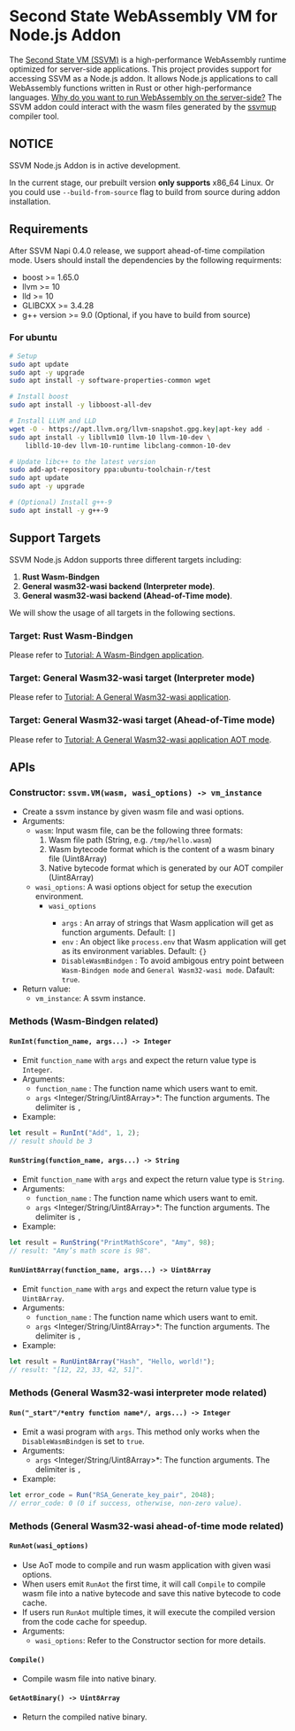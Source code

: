 # Second State WebAssembly VM for Node.js Addon

The [Second State VM (SSVM)](https://github.com/second-state/ssvm) is a high-performance WebAssembly runtime optimized for server-side applications. This project provides support for accessing SSVM as a Node.js addon. It allows Node.js applications to call WebAssembly functions written in Rust or other high-performance languages. [Why do you want to run WebAssembly on the server-side?](https://cloud.secondstate.io/server-side-webassembly/why) The SSVM addon could interact with the wasm files generated by the [ssvmup](https://github.com/second-state/ssvmup) compiler tool.

## NOTICE

SSVM Node.js Addon is in active development.

In the current stage, our prebuilt version **only supports** x86\_64 Linux.
Or you could use `--build-from-source` flag to build from source during addon installation.

## Requirements

After SSVM Napi 0.4.0 release, we support ahead-of-time compilation mode.
Users should install the dependencies by the following requirments:

* boost >= 1.65.0
* llvm >= 10
* lld >= 10
* GLIBCXX >= 3.4.28
* g++ version >= 9.0 (Optional, if you have to build from source)

### For ubuntu

```bash
# Setup
sudo apt update
sudo apt -y upgrade
sudo apt install -y software-properties-common wget

# Install boost
sudo apt install -y libboost-all-dev

# Install LLVM and LLD
wget -O - https://apt.llvm.org/llvm-snapshot.gpg.key|apt-key add -
sudo apt install -y libllvm10 llvm-10 llvm-10-dev \
	liblld-10-dev llvm-10-runtime libclang-common-10-dev

# Update libc++ to the latest version
sudo add-apt-repository ppa:ubuntu-toolchain-r/test
sudo apt update
sudo apt -y upgrade

# (Optional) Install g++-9
sudo apt install -y g++-9
```

## Support Targets

SSVM Node.js Addon supports three different targets including:
1. **Rust Wasm-Bindgen**
2. **General wasm32-wasi backend (Interpreter mode)**.
3. **General wasm32-wasi backend (Ahead-of-Time mode)**.

We will show the usage of all targets in the following sections.


### Target: Rust Wasm-Bindgen

Please refer to [Tutorial: A Wasm-Bindgen application](./Tutorial_Wasm_Bindgen.md).

### Target: General Wasm32-wasi target (Interpreter mode)

Please refer to [Tutorial: A General Wasm32-wasi application](./Tutorial_General_Wasi.md).

### Target: General Wasm32-wasi target (Ahead-of-Time mode)

Please refer to [Tutorial: A General Wasm32-wasi application AOT mode](./Tutorial_General_Wasi_AOT.md).

## APIs

### Constructor: `ssvm.VM(wasm, wasi_options) -> vm_instance`
* Create a ssvm instance by given wasm file and wasi options.
* Arguments:
	* `wasm`: Input wasm file, can be the following three formats:
		1. Wasm file path (String, e.g. `/tmp/hello.wasm`)
		2. Wasm bytecode format which is the content of a wasm binary file (Uint8Array)
		3. Native bytecode format which is generated by our AOT compiler (Uint8Array)
	* `wasi_options`: A wasi options object for setup the execution environment.
		* `wasi_options` <JS Object>
			* `args` <JS Array>: An array of strings that Wasm application will get as function arguments. Default: `[]`
			* `env` <JS Object>: An object like `process.env` that Wasm application will get as its environment variables. Default: `{}`
			* `DisableWasmBindgen` <Boolean>: To avoid ambigous entry point between `Wasm-Bindgen mode` and `General Wasm32-wasi mode`. Dafault: `true`.
* Return value:
	* `vm_instance`: A ssvm instance.

### Methods (Wasm-Bindgen related)

#### `RunInt(function_name, args...) -> Integer`
* Emit `function_name` with `args` and expect the return value type is `Integer`.
* Arguments:
	* `function_name` <String>: The function name which users want to emit.
	* `args` <Integer/String/Uint8Array>\*: The function arguments. The delimiter is `,`
* Example:
```javascript
let result = RunInt("Add", 1, 2);
// result should be 3
```

#### `RunString(function_name, args...) -> String`
* Emit `function_name` with `args` and expect the return value type is `String`.
* Arguments:
	* `function_name` <String>: The function name which users want to emit.
	* `args` <Integer/String/Uint8Array>\*: The function arguments. The delimiter is `,`
* Example:
```javascript
let result = RunString("PrintMathScore", "Amy", 98);
// result: "Amy’s math score is 98".
```


#### `RunUint8Array(function_name, args...) -> Uint8Array`
* Emit `function_name` with `args` and expect the return value type is `Uint8Array`.
* Arguments:
	* `function_name` <String>: The function name which users want to emit.
	* `args` <Integer/String/Uint8Array>\*: The function arguments. The delimiter is `,`
* Example:
```javascript
let result = RunUint8Array("Hash", "Hello, world!");
// result: "[12, 22, 33, 42, 51]".
```

### Methods (General Wasm32-wasi interpreter mode related)

#### `Run("_start"/*entry function name*/, args...) -> Integer`
* Emit a wasi program with `args`. This method only works when the `DisableWasmBindgen` is set to `true`.
* Arguments:
	* `args` <Integer/String/Uint8Array>\*: The function arguments. The delimiter is `,`
* Example:
```javascript
let error_code = Run("RSA_Generate_key_pair", 2048);
// error_code: 0 (0 if success, otherwise, non-zero value).
```


### Methods (General Wasm32-wasi ahead-of-time mode related)

#### `RunAot(wasi_options)`
* Use AoT mode to compile and run wasm application with given wasi options.
* When users emit `RunAot` the first time, it will call `Compile` to compile wasm file into a native bytecode and save this native bytecode to code cache.
* If users run `RunAot` multiple times, it will execute the compiled version from the code cache for speedup.
* Arguments:
	* `wasi_options`: Refer to the Constructor section for more details.

#### `Compile()`
* Compile wasm file into native binary.

#### `GetAotBinary() -> Uint8Array`
* Return the compiled native binary.
